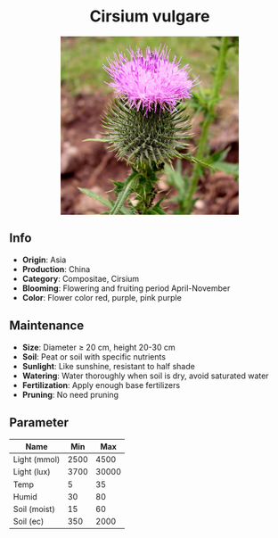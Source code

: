 <h1 align='center'>Cirsium vulgare</h1>
<p align="center">
    <img 
        align='center'
        width='320'
        src="../images/cirsium vulgare.png" 
        alt='Cirsium vulgare' />
</p>

## Info

 - **Origin**: Asia
 - **Production**: China
 - **Category**: Compositae, Cirsium
 - **Blooming**: Flowering and fruiting period April-November
 - **Color**: Flower color red, purple, pink purple

## Maintenance

 - **Size**: Diameter ≥ 20 cm, height 20-30 cm
 - **Soil**: Peat or soil with specific nutrients
 - **Sunlight**: Like sunshine, resistant to half shade
 - **Watering**: Water thoroughly when soil is dry, avoid saturated water
 - **Fertilization**: Apply enough base fertilizers
 - **Pruning**: No need pruning

## Parameter

| Name         | Min  | Max   |
|--------------|------|-------|
| Light (mmol) | 2500 | 4500  |
| Light (lux)  | 3700 | 30000 |
| Temp         | 5    | 35    |
| Humid        | 30   | 80    |
| Soil (moist) | 15   | 60    |
| Soil (ec)    | 350  | 2000  |
